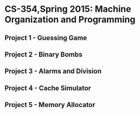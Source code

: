 # CS-354,Spring 2015: Machine Organization and Programming 

## Project 1 - Guessing Game
## Project 2 - Binary Bombs
## Project 3 - Alarms and Division
## Project 4 - Cache Simulator
## Project 5 - Memory Allocator
